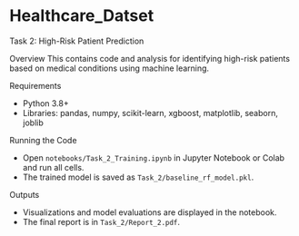 # Healthcare_Datset



 Task 2: High-Risk Patient Prediction

 Overview
This contains code and analysis for identifying high-risk patients based on medical conditions using machine learning.

 Requirements
- Python 3.8+
- Libraries: pandas, numpy, scikit-learn, xgboost, matplotlib, seaborn, joblib

 Running the Code
- Open `notebooks/Task_2_Training.ipynb` in Jupyter Notebook or Colab and run all cells.
- The trained model is saved as `Task_2/baseline_rf_model.pkl`.

 Outputs
- Visualizations and model evaluations are displayed in the notebook.
- The final report is in `Task_2/Report_2.pdf`.
